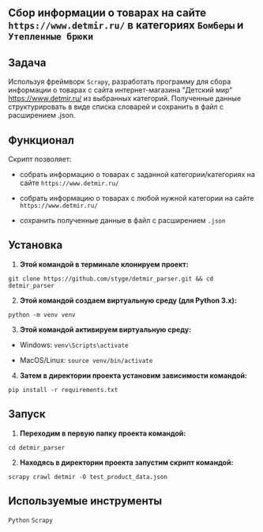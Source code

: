 ## Сбор информации о товарах на сайте `https://www.detmir.ru/` в категориях `Бомберы` и `Утепленные брюки`

## Задача
Используя фреймворк `Scrapy`, разработать программу для сбора информации о товарах с сайта интернет-магазина "Детский мир" https://www.detmir.ru/ из выбранных категорий. Полученные данные структурировать в виде списка словарей и сохранить в файл с расширением .json.

## Функционал
Скрипт позволяет:

- собрать информацию о товарах с заданной категории/категориях на сайте `https://www.detmir.ru/`

- собрать информацию о товарах с любой нужной категории на сайте `https://www.detmir.ru/`

- сохранить полученные данные в файл с расширением `.json`

## Установка

1) **Этой командой в терминале клонируем проект:**

`git clone https://github.com/styge/detmir_parser.git && cd detmir_parser`

2) **Этой командой создаем виртуальную среду (для Python 3.x):**

`python -m venv venv`

3) **Этой командой активируем виртуальную среду:**
- Windows:
`venv\Scripts\activate`

- MacOS/Linux:
`source venv/bin/activate`

4) **Затем в директории проекта установим зависимости командой:**

`pip install -r requirements.txt`

## Запуск

1) **Переходим в первую папку проекта командой:**

`cd detmir_parser` 

2) **Находясь в директории проекта запустим скрипт командой:**

`scrapy crawl detmir -O test_product_data.json`

## Используемые инструменты

`Python` `Scrapy`
 
